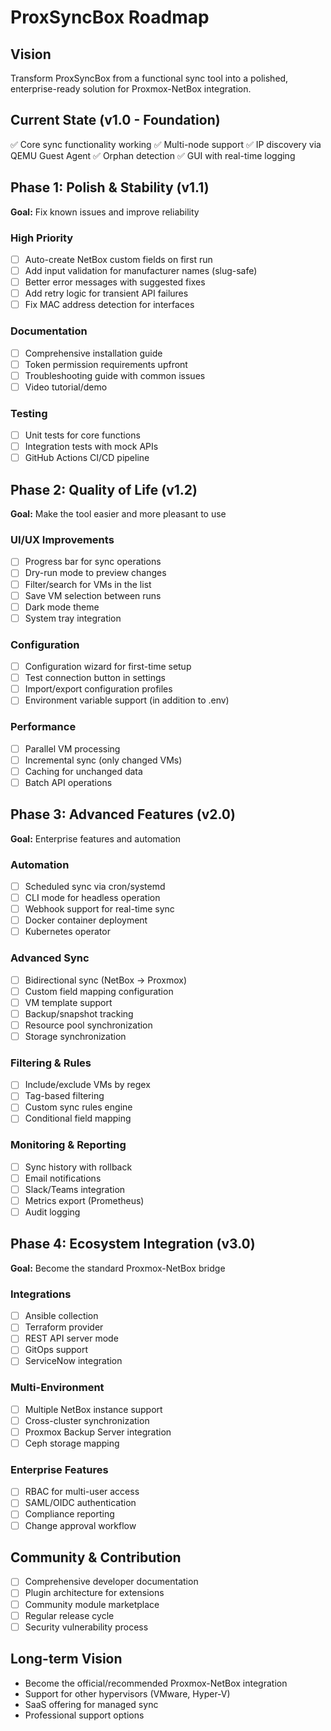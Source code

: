 # ProxSyncBox Roadmap

## Vision

Transform ProxSyncBox from a functional sync tool into a polished,
enterprise-ready solution for Proxmox-NetBox integration.

## Current State (v1.0 - Foundation)

✅ Core sync functionality working ✅ Multi-node support ✅ IP discovery via
QEMU Guest Agent ✅ Orphan detection ✅ GUI with real-time logging

## Phase 1: Polish & Stability (v1.1)

**Goal:** Fix known issues and improve reliability

### High Priority

- [ ] Auto-create NetBox custom fields on first run
- [ ] Add input validation for manufacturer names (slug-safe)
- [ ] Better error messages with suggested fixes
- [ ] Add retry logic for transient API failures
- [ ] Fix MAC address detection for interfaces

### Documentation

- [ ] Comprehensive installation guide
- [ ] Token permission requirements upfront
- [ ] Troubleshooting guide with common issues
- [ ] Video tutorial/demo

### Testing

- [ ] Unit tests for core functions
- [ ] Integration tests with mock APIs
- [ ] GitHub Actions CI/CD pipeline

## Phase 2: Quality of Life (v1.2)

**Goal:** Make the tool easier and more pleasant to use

### UI/UX Improvements

- [ ] Progress bar for sync operations
- [ ] Dry-run mode to preview changes
- [ ] Filter/search for VMs in the list
- [ ] Save VM selection between runs
- [ ] Dark mode theme
- [ ] System tray integration

### Configuration

- [ ] Configuration wizard for first-time setup
- [ ] Test connection button in settings
- [ ] Import/export configuration profiles
- [ ] Environment variable support (in addition to .env)

### Performance

- [ ] Parallel VM processing
- [ ] Incremental sync (only changed VMs)
- [ ] Caching for unchanged data
- [ ] Batch API operations

## Phase 3: Advanced Features (v2.0)

**Goal:** Enterprise features and automation

### Automation

- [ ] Scheduled sync via cron/systemd
- [ ] CLI mode for headless operation
- [ ] Webhook support for real-time sync
- [ ] Docker container deployment
- [ ] Kubernetes operator

### Advanced Sync

- [ ] Bidirectional sync (NetBox → Proxmox)
- [ ] Custom field mapping configuration
- [ ] VM template support
- [ ] Backup/snapshot tracking
- [ ] Resource pool synchronization
- [ ] Storage synchronization

### Filtering & Rules

- [ ] Include/exclude VMs by regex
- [ ] Tag-based filtering
- [ ] Custom sync rules engine
- [ ] Conditional field mapping

### Monitoring & Reporting

- [ ] Sync history with rollback
- [ ] Email notifications
- [ ] Slack/Teams integration
- [ ] Metrics export (Prometheus)
- [ ] Audit logging

## Phase 4: Ecosystem Integration (v3.0)

**Goal:** Become the standard Proxmox-NetBox bridge

### Integrations

- [ ] Ansible collection
- [ ] Terraform provider
- [ ] REST API server mode
- [ ] GitOps support
- [ ] ServiceNow integration

### Multi-Environment

- [ ] Multiple NetBox instance support
- [ ] Cross-cluster synchronization
- [ ] Proxmox Backup Server integration
- [ ] Ceph storage mapping

### Enterprise Features

- [ ] RBAC for multi-user access
- [ ] SAML/OIDC authentication
- [ ] Compliance reporting
- [ ] Change approval workflow

## Community & Contribution

- [ ] Comprehensive developer documentation
- [ ] Plugin architecture for extensions
- [ ] Community module marketplace
- [ ] Regular release cycle
- [ ] Security vulnerability process

## Long-term Vision

- Become the official/recommended Proxmox-NetBox integration
- Support for other hypervisors (VMware, Hyper-V)
- SaaS offering for managed sync
- Professional support options
